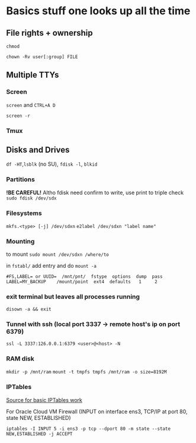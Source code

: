 # Basics stuff one looks up all the time

## File rights + ownership

`chmod`

`chown -Rv user[:group] FILE`

## Multiple TTYs

### Screen

`screen` and `CTRL+A D`

`screen -r`
### Tmux

## Disks and Drives

`df -HT`,`lsblk` (no SU), `fdisk -l`, `blkid`

### Partitions

**!BE CAREFUL!** Altho fdisk need confirm to write, use print to triple check
`sudo fdisk /dev/sdx`

### Filesystems

`mkfs.<type> [-j] /dev/sdxn`
`e2label /dev/sdxn "label name"`

### Mounting

to mount `sudo mount /dev/sdxn /where/to`

in `fstabl/` add entry and do `mount -a`

```text
#FS,LABEL= or UUID=  /mnt/pnt/  fstype  options  dump  pass 
LABEL=MY_BACKUP    /mount/point  ext4  defaults   1     2
```

### exit terminal but leaves all processes running

`disown -a && exit`

### Tunnel with ssh (local port 3337 -> remote host's ip on port 6379)

`ssl -L 3337:126.0.0.1:6379 <user>@<host> -N`

### RAM disk

`mkdir -p /mnt/ram`
`mount -t tmpfs tmpfs /mnt/ram -o size=8192M`

### IPTables

[Source for basic IPTables work](https://www.digitalocean.com/community/tutorials/iptables-essentials-common-firewall-rules-and-commands)

For Oracle Cloud VM Firewall (INPUT on interface ens3, TCP/IP at port 80, state NEW, ESTABLISHED)

`iptables -I INPUT 5 -i ens3 -p tcp --dport 80 -m state --state NEW,ESTABLISHED -j ACCEPT`
